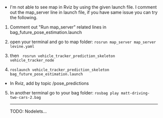 - I'm not able to see  map in Rviz by using the given launch file. I comment out the map_server line in launch file, if you have same issue you can try the following. 

1. Comment out "Run map_server" related lines in bag_future_pose_estimation.launch

2. open your terminal and go to map folder: `rosrun map_server map_server levine.yaml` 

3. then ` rosrun vehicle_tracker_prediction_skeleton vehicle_tracker_node`

4.  `roslaunch vehicle_tracker_prediction_skeleton bag_future_pose_estimation.launch `

   - In Rviz, add by topic /pose_predictions 

     

5. In another terminal go to your bag folder: `rosbag play matt-driving-two-cars-2.bag  `

     ---

     TODO: Nodelets...
